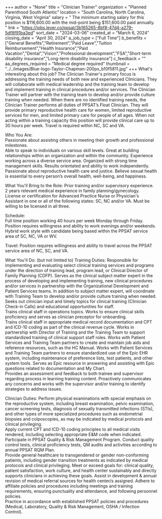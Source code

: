 +++
author = "None"
title = "Clinician Trainer"
organization = "Planned Parenthood South Atlantic"
location = "South Carolina, North Carolina, Virginia, West Virginia"
salary = " The minimum starting salary for this position is $116,600.00 with the mid-point being $151,600.00 paid annually. "
link = "https://jobs.lever.co/ppsat/3b165265-8bf8-47d4-a279-5df8f91ba3ed"
sort_date = "2024-03-06"
created_at = "March 6, 2024"
closing_date = "April 30, 2024"
a_job_type = ["Full Time"]
b_benefits = ["General Benefits","Retirement","Paid Leave","Tuition Reimbursement","Health Insurance","Paid Vacation","Dental","Vision","Professional development","FSA","Short-term disability insurance","Long-term disability insurance"]
c_feedback = ""
aa_degrees_required = "Medical degree required"
thumbnail = "../../images/Blue-logo-Taylor-Chapman-200px_b10f5811.jpg"
+++
What's interesting about this job? 
The Clinician Trainer's primary focus is addressing the training needs of both new and experienced Clinicians.  They will collaborate with medical leadership and the training team to develop and implement training in clinical procedures and/or services.  The Clinician Trainer will partner with the training team to develop and/or provide culture training when needed.  When there are no identified training needs, the Clinician Trainer performs all duties of PPSAT’s Float Clinician. They will provide primary reproductive health care for women, limited reproductive services for men, and limited primary care for people of all ages. When not acting within a training capacity this position will provide clinical care up to 30 hours per week. Travel is required within NC, SC and VA.  

Who You Are:  
Passionate about assisting others in meeting their growth and professional milestones.  
Able to speak to individuals on various skill levels. 
Great at building relationships within an organization and within the community. 
Experience working across a diverse service area. 
Organized with strong time management skills. 
Results orientated and ability to work independently. 
Passionate about reproductive health care and justice. 
Believe sexual health is essential to every person’s overall health, well-being, and happiness. 

What You'll Bring to the Role: 
Prior training and/or supervisory experience.  
2 years relevant medical experience in family planning/gynecology.  
License or certification for Advanced Practice Nurse or Physician's Assistant in one or all of the following states: SC, NC and/or VA.  Must be willing to be licensed in all three.   

Schedule:  
Full time position working 40 hours per week Monday through Friday.  Position requires willingness and ability to work evenings and/or weekends. Hybrid work style with candidate being based within the PPSAT service area of SC, NC, VA or WV.   
  
Travel: 
Position requires willingness and ability to travel across the PPSAT service area of NC, SC, and VA.   

What You'll Do: (but not limited to)
Training Duties: 
Responsible for implementing and evaluating select clinical training services and programs under the direction of training lead, program lead, or Clinical Director of Family Planning (CDFP). 
Serves as the clinical subject matter expert in the process of developing and implementing training, new clinical procedures and/or services in partnership with the Organizational Development and Patient Services teams. In addition to subject matter expert, will coordinate with Training Team to develop and/or provide culture training when needed. 
Seeks out clinician input and timely topics for clinical training (Clinician Check-in Calls) and educational opportunities for staff.  
Trains clinical staff in operations topics. 
Works to ensure clinical skills proficiency and serves as clinician preceptor for onboarding.   
Trains clinical staff in appropriate medical record documentation and CPT and ICD-10 coding as part of the clinical revenue cycle. 
Works in partnership with Director of Training and the Training Team to support standardized training of clinical support staff roles. 
Works with Patient Services and Training Team partners to create and maintain job aids and reference resources, such as the HC Manual. 
Works with Patient Services and Training Team partners to ensure standardized use of the Epic EHR system, including maintenance of preference lists, test patients, and other system tools. 
Serves as Epic resource in answering and assisting with Epic questions related to documentation and My Chart.  
Provides an assessment and feedback to both trainee and supervisor regarding process in learning training content. Proactively communicates any concerns and works with the supervisor and/or training to identify strategies to address issues. 

Clinician Duties: 
Perform physical examinations with special emphasis on the reproductive system, including breast examination, pelvic examination, cancer screening tests, diagnosis of sexually transmitted infections (STIs), and other types of more specialized procedures such as endometrial biopsies and colposcopies, as may be indicated by medical protocols and clinical privileging.  
Apply current CPT and ICD-10 coding principles to all medical visits rendered, including selecting appropriate E&M code when indicated. 
Participate in PPSAT Quality & Risk Management Program. Conduct quality control tests, clinical proficiency tests, QM audits and activities according to annual PPSAT RQM Plan.    
Provide general healthcare to transgendered or gender non-conforming patients, including gender transition treatments as indicated by medical protocols and clinical privileging. 
Meet or exceed goals for: clinical quality, patient satisfaction, work culture, and health center sustainably and directly supports clinicians in achieving these goals. 
Assist in development & annual revision of medical referral sources for health center/s assigned. 
Adhere to affiliate policies and procedures including meetings and training requirements, ensuring punctuality and attendance, and following personnel policies.  
Practice in accordance with established PPSAT policies and procedures (Medical, Laboratory, Quality & Risk Management, OSHA / Infection Control). 